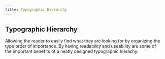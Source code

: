 ```yaml
---
title: Typographic Hierarchy
---
```

## Typographic Hierarchy

Allowing the reader to easily find what they are looking for by organizing the type order of importance. 
By having readability and useability are some of the important benefits of a neatly designed typographic hierachy. 


